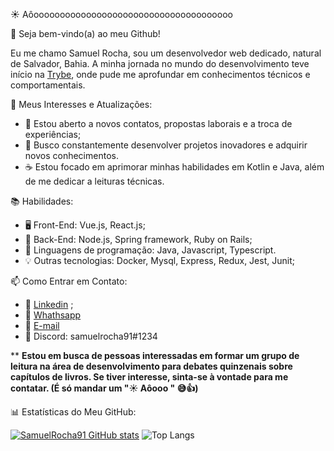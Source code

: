 :sunny: Aôoooooooooooooooooooooooooooooooooooooo

👋 Seja bem-vindo(a) ao meu Github! 

Eu me chamo Samuel Rocha, sou um desenvolvedor web dedicado, natural de Salvador, Bahia. A minha jornada no mundo do desenvolvimento teve início na [Trybe](https://www.betrybe.com/?utm_term=trybe&utm_campaign=*%5BSearch%5D+Brand_BRA&utm_source=adwords&utm_medium=ppc&hsa_acc=1466424558&hsa_cam=12085736593&hsa_grp=146119280611&hsa_ad=617838452283&hsa_src=g&hsa_tgt=kwd-372340162995&hsa_kw=trybe&hsa_mt=e&hsa_net=adwords&hsa_ver=3&gclid=Cj0KCQiAtbqdBhDvARIsAGYnXBO9Zx53yWIS_-tfcYOZUJSJYr82nbHdzTtee8rUMaHAU6CgCK1rUjMaAkPVEALw_wcB), onde pude me aprofundar em conhecimentos técnicos e comportamentais.

🌱 Meus Interesses e Atualizações:

 -  👀 Estou aberto a novos contatos, propostas laborais e a troca de experiências;
 -  🚀 Busco constantemente desenvolver projetos inovadores e adquirir novos conhecimentos.
 -  :coffee: Estou focado em aprimorar minhas habilidades em Kotlin e Java, além de me dedicar a leituras técnicas. 

📚 Habilidades:

  -  🖥️ Front-End: Vue.js, React.js;
  -  📡 Back-End: Node.js, Spring framework, Ruby on Rails;
  -  📖 Linguagens de programação: Java, Javascript, Typescript.
  -  💡 Outras tecnologias: Docker, Mysql, Express, Redux, Jest, Junit;

📫 Como Entrar em Contato:

  -  💼 <a href="https://www.linkedin.com/in/samuel-rocha-88278224a/" target="_blank">Linkedin</a> ;
  -  📱 <a href="https://wa.me/71992594946" target="_blank"> Whathsapp</a>
  -  📧 [E-mail](mailto:samuel_sr@hotmail.com.br)
  -  :diamond_shape_with_a_dot_inside:  Discord: samuelrocha91#1234 

** **Estou em busca de pessoas interessadas em formar um grupo de leitura na área de desenvolvimento para debates quinzenais sobre capítulos de livros. Se tiver interesse, sinta-se à vontade para me contatar. (É só mandar um "☀️ Aôooo " 😅👍)**

📊 Estatísticas do Meu GitHub:

[![SamuelRocha91 GitHub stats](https://github-readme-stats.vercel.app/api?username=SamuelRocha91)](https://github.com/SamuelRocha91/github-readme-stats)
![Top Langs](https://github-readme-stats.vercel.app/api/top-langs/?username=SamuelRocha91&langs_count=8&layout=compact)

